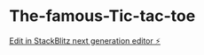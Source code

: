 # The-famous-Tic-tac-toe

[Edit in StackBlitz next generation editor ⚡️](https://stackblitz.com/~/github.com/Prashant3216/The-famous-Tic-tac-toe)